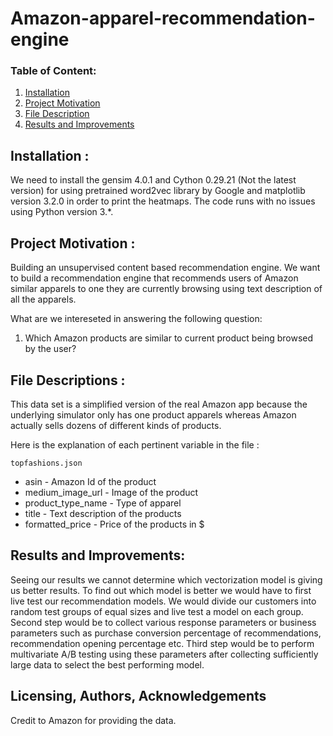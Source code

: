 # Amazon-apparel-recommendation-engine

### Table of Content:

1. [Installation](#installation)
2. [Project Motivation](#motivation)
3. [File Description](#file)
4. [Results and Improvements](#results)

## Installation : <a name="installation"></a>
   We need to install the gensim 4.0.1 and Cython 0.29.21 (Not the latest version) for using pretrained word2vec library by Google and matplotlib version 3.2.0 in order to print the heatmaps.  The code runs with no issues using Python version  3.*.
   
## Project Motivation : <a name="motivation"></a>
Building an unsupervised content based recommendation engine. We want to build a recommendation engine that recommends users of Amazon similar apparels to one they are currently browsing using text description of all the apparels. 

What are we intereseted in answering the following question:
1. Which Amazon products are similar to current product being browsed by the user?

## File Descriptions : <a name="file"></a>
This data set is a simplified version of the real Amazon app because the underlying simulator only has one product apparels whereas Amazon actually sells dozens of different kinds of products.

Here is the explanation of each pertinent variable in the file :

`topfashions.json`
- asin - Amazon Id of the product
- medium_image_url - Image of the product
- product_type_name - Type of apparel
- title - Text description of the products 
- formatted_price - Price of the products in $

## Results and Improvements:
Seeing our results we cannot determine which vectorization model is giving us better results. To find out which model is better we would have to first live test our recommendation models. We would divide our customers into random test groups of equal sizes and live test a model on each group. Second step would be to collect various response parameters or business parameters such as purchase conversion percentage of recommendations, recommendation opening percentage etc. Third step would be to perform multivariate A/B testing using these parameters after collecting sufficiently large data to select the best performing model.


## Licensing, Authors, Acknowledgements<a name="licensing"></a>
Credit to Amazon for providing the data.

   

